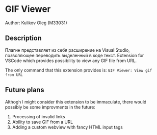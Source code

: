 # GIF Viewer
Author: Kulikov Oleg (M33031)

## Description
Плагин представляет из себя расширение на Visual Studio, позволяющее переводить выделенный в коде текст.
Extension for VSCode which provides possibility to view any GIF file from URL.

The only command that this extension provides is: `GIF Viewer: View gif from URL`

## Future plans
Althogh I might consider this extension to be immaculate, there would possibly be some improvments in the future:
1. Processing of invalid links 
2. Ability to save GIF from a URL
3. Adding a custom webview with fancy HTML input tags